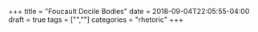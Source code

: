 +++
title = "Foucault Docile Bodies"
date = 2018-09-04T22:05:55-04:00
draft = true
tags = ["",""]
categories = "rhetoric"
+++
